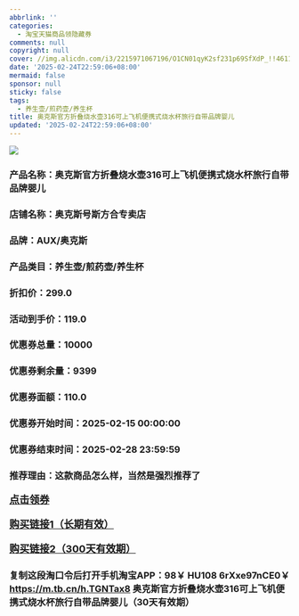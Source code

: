 ```yaml
---
abbrlink: ''
categories:
  - 淘宝天猫商品领隐藏券
comments: null
copyright: null
cover: //img.alicdn.com/i3/2215971067196/O1CN01qyK2sf231p69SfXdP_!!4611686018427385148-2-item_pic.png
date: '2025-02-24T22:59:06+08:00'
mermaid: false
sponsor: null
sticky: false
tags:
  - 养生壶/煎药壶/养生杯
title: 奥克斯官方折叠烧水壶316可上飞机便携式烧水杯旅行自带品牌婴儿
updated: '2025-02-24T22:59:06+08:00'
--- 
```


![](//img.alicdn.com/i3/2215971067196/O1CN01qyK2sf231p69SfXdP_!!4611686018427385148-2-item_pic.png)

### 产品名称：奥克斯官方折叠烧水壶316可上飞机便携式烧水杯旅行自带品牌婴儿
### 店铺名称：奥克斯号斯方合专卖店
### 品牌：AUX/奥克斯
### 产品类目：养生壶/煎药壶/养生杯
### 折扣价：299.0
### 活动到手价：119.0
### 优惠券总量：10000
### 优惠券剩余量：9399
### 优惠券面额：110.0
### 优惠券开始时间：2025-02-15 00:00:00	
### 优惠券结束时间：2025-02-28 23:59:59	
### 推荐理由：这款商品怎么样，当然是强烈推荐了

<p style="font-size: 18px; font-weight: bold;">
  <a href="https://uland.taobao.com/coupon/edetail?e=liCMCCMjclelhHvvyUNXZfh8CuWt5YH5OVuOuRD5gLJMmdsrkidbOUV9IBA4kmjLGQ606e3YLKtVvx10PqEiSh8onhI7JeaV8yJFONkYAybHKWvNdQy8N%2Bh359Qb4TMTE1EQhmFbFM%2F0TcIixZTmmAcY88rbnPan2cFY6qAkBQtBJFJ%2BvjUN8tOsvGRm%2BWcF35wuXNExzhRPc39vTzcAEdG%2BGKMwuFyvaDx4bJh%2FRqz63CJspjYZaskwIZqZ4SaN0FvTHPxMtmJGwcc%2BPDK1vdRv0naAGq%2F%2FDCBnOp0RxhdbUQrtKydruIhaoyw4w5GPlWR%2FeghaMtlVbrKqp4Yn8g%3D%3D&traceId=216624f717406354773041765d1300&union_lens=lensId%3AOPT%401740635481%40213eabb4_0e69_19545f5a5e0_a299%4001%40eyJmbG9vcklkIjo3MzM1NH0ie" target="_blank">点击领券</a>
</p>
<p style="font-size: 18px; font-weight: bold;">
  <a href="https://s.click.taobao.com/t?e=m%3D2%26s%3DP51dQQvdn7Rw4vFB6t2Z2ueEDrYVVa64K7Vc7tFgwiHjf2vlNIV67pNS5Qpp3aDuc4zWPc6e8233ID%2FV1RqsF4wnCJeELi4I%2FIEn%2BS1IjHAB0ghlTd7WlZVm%2FOAUUFw71qrpxiwMoCNxc1AtbZGVSzrP3UBkubxGNY0lmjmGcLjNEPXytV9ALtCLThlbPuuZLb93Df8fOziX4ZC2acO%2BkqiBtc8e%2FC0%2Bcgmgbh9s3BQWGNMsscnMw%2BryiymteWJZmWVeYJyLQYSjO9AJYjY8CXJ%2BwEVkOqHFeDP2hxkmIhGLr8gT5%2FrxvMf2lP0AqVAU" target="_blank">购买链接1（长期有效）</a>
</p>
<p style="font-size: 18px; font-weight: bold;">
  <a href="https://s.click.taobao.com/duqHyNs" target="_blank">购买链接2（300天有效期）</a>
</p>

### 复制这段淘口令后打开手机淘宝APP：98￥ HU108 6rXxe97nCE0￥ https://m.tb.cn/h.TGNTax8  奥克斯官方折叠烧水壶316可上飞机便携式烧水杯旅行自带品牌婴儿（30天有效期）

